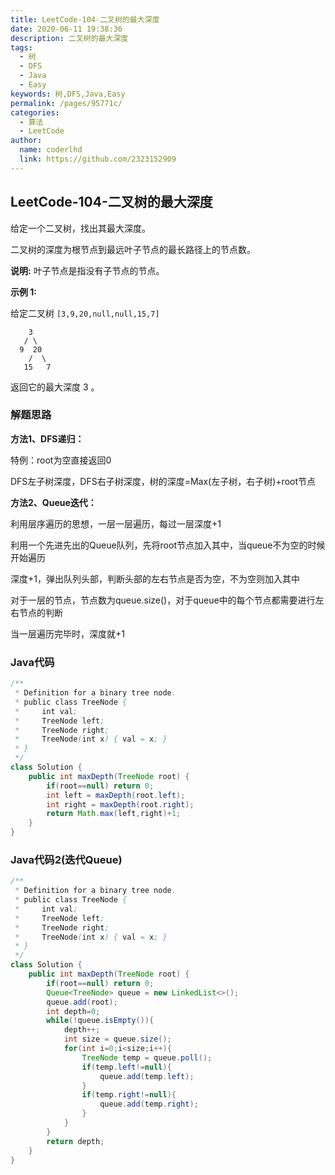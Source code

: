 ```yaml
---
title: LeetCode-104-二叉树的最大深度
date: 2020-06-11 19:38:36
description: 二叉树的最大深度
tags: 
  - 树
  - DFS
  - Java
  - Easy
keywords: 树,DFS,Java,Easy
permalink: /pages/95771c/
categories: 
  - 算法
  - LeetCode
author: 
  name: coderlhd
  link: https://github.com/2323152909
---
```


## LeetCode-104-二叉树的最大深度

给定一个二叉树，找出其最大深度。

二叉树的深度为根节点到最远叶子节点的最长路径上的节点数。

**说明:** 叶子节点是指没有子节点的节点。

<!--more-->

**示例 1:**

给定二叉树 `[3,9,20,null,null,15,7]`

```
    3
   / \
  9  20
    /  \
   15   7
```

返回它的最大深度 3 。

### 解题思路

**方法1、DFS递归：**

特例：root为空直接返回0

DFS左子树深度，DFS右子树深度，树的深度=Max(左子树，右子树)+root节点

**方法2、Queue迭代：**

利用层序遍历的思想，一层一层遍历，每过一层深度+1

利用一个先进先出的Queue队列，先将root节点加入其中，当queue不为空的时候开始遍历

深度+1，弹出队列头部，判断头部的左右节点是否为空，不为空则加入其中

对于一层的节点，节点数为queue.size()，对于queue中的每个节点都需要进行左右节点的判断

当一层遍历完毕时，深度就+1

### Java代码

```java
/**
 * Definition for a binary tree node.
 * public class TreeNode {
 *     int val;
 *     TreeNode left;
 *     TreeNode right;
 *     TreeNode(int x) { val = x; }
 * }
 */
class Solution {
    public int maxDepth(TreeNode root) {
        if(root==null) return 0;
        int left = maxDepth(root.left);
        int right = maxDepth(root.right);
        return Math.max(left,right)+1;
    }
}
```

### Java代码2(迭代Queue)

```java
/**
 * Definition for a binary tree node.
 * public class TreeNode {
 *     int val;
 *     TreeNode left;
 *     TreeNode right;
 *     TreeNode(int x) { val = x; }
 * }
 */
class Solution {
    public int maxDepth(TreeNode root) {
        if(root==null) return 0;
        Queue<TreeNode> queue = new LinkedList<>();
        queue.add(root);
        int depth=0;
        while(!queue.isEmpty()){
            depth++;
            int size = queue.size();
            for(int i=0;i<size;i++){
                TreeNode temp = queue.poll();
                if(temp.left!=null){
                    queue.add(temp.left);
                }
                if(temp.right!=null){
                    queue.add(temp.right);
                }
            }
        }
        return depth;
    }
}
```

